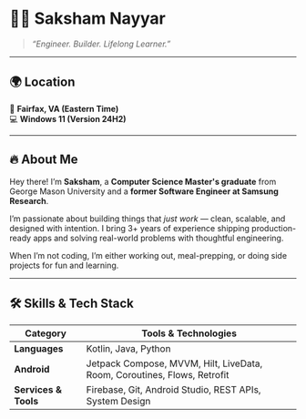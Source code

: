 # 👨‍💻 Saksham Nayyar

> *“Engineer. Builder. Lifelong Learner.”*

---

## 🌍 Location

📍 **Fairfax, VA (Eastern Time)**  
💻 **Windows 11 (Version 24H2)**

---

## 🔥 About Me

Hey there! I’m **Saksham**, a **Computer Science Master's graduate** from George Mason University and a **former Software Engineer at Samsung Research**.

I’m passionate about building things that *just work* — clean, scalable, and designed with intention. I bring 3+ years of experience shipping production-ready apps and solving real-world problems with thoughtful engineering.

When I’m not coding, I’m either working out, meal-prepping, or doing side projects for fun and learning.

---

## 🛠️ Skills & Tech Stack

| Category           | Tools & Technologies                                                                 |
|--------------------|--------------------------------------------------------------------------------------|
| **Languages**       | Kotlin, Java, Python                                                                |
| **Android**         | Jetpack Compose, MVVM, Hilt, LiveData, Room, Coroutines, Flows, Retrofit            |
| **Services & Tools**| Firebase, Git, Android Studio, REST APIs, System Design 
